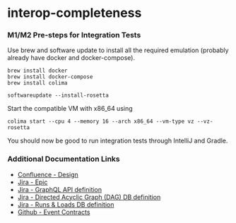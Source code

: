 # interop-completeness

### M1/M2 Pre-steps for Integration Tests

Use brew and software update to install all the required emulation (probably already have docker and docker-compose).

```shell
brew install docker
brew install docker-compose
brew install colima

softwareupdate --install-rosetta
```

Start the compatible VM with x86_64 using

```shell
colima start --cpu 4 --memory 16 --arch x86_64 --vm-type vz --vz-rosetta
```

You should now be good to run integration tests through IntelliJ and Gradle.

### Additional Documentation Links

- [Confluence - Design](https://projectronin.atlassian.net/wiki/spaces/ENG/pages/2162753606/Interops+Data+Completeness+Service+Design)
- [Jira - Epic](https://projectronin.atlassian.net/browse/INT-2437)
- [Jira - GraphQL API definition](https://projectronin.atlassian.net/browse/INT-2460)
- [Jira - Directed Acyclic Graph (DAG) DB definition](https://projectronin.atlassian.net/browse/INT-2461)
- [Jira - Runs & Loads DB definition](https://projectronin.atlassian.net/browse/INT-2469)
- [Github - Event Contracts](https://github.com/projectronin/contract-event-interop-completeness)

